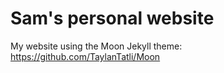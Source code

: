 # Sam's personal website 

My website using the Moon Jekyll theme:
https://github.com/TaylanTatli/Moon